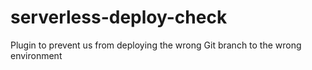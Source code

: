 # serverless-deploy-check
Plugin to prevent us from deploying the wrong Git branch to the wrong environment
